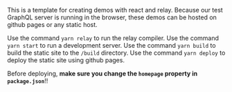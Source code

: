 This is a template for creating demos with react and relay. Because our test GraphQL server is running in the browser, these demos can be hosted on github pages or any static host.

Use the command `yarn relay` to run the relay compiler.
Use the command `yarn start` to run a development server.
Use the command `yarn build` to build the static site to the `/build` directory.
Use the command `yarn deploy` to deploy the static site using github pages.

Before deploying, **make sure you change the `homepage` property in `package.json`**!!